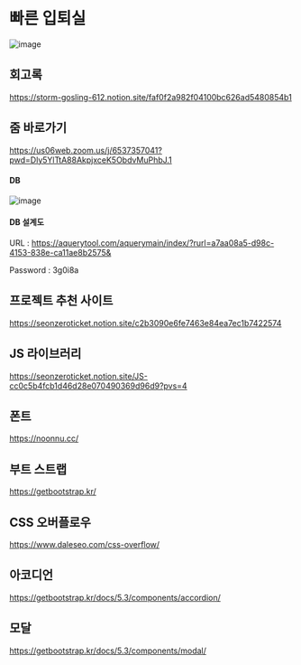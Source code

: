 # 빠른 입퇴실
![image](https://github.com/user-attachments/assets/7346304e-1069-4219-b28e-6d5d254ece3c)
## 회고록
https://storm-gosling-612.notion.site/faf0f2a982f04100bc626ad5480854b1
## 줌 바로가기
https://us06web.zoom.us/j/6537357041?pwd=Dly5YlTtA88AkpjxceK5ObdvMuPhbJ.1
#### DB 
![image](https://github.com/user-attachments/assets/0157a40a-da7b-4523-b94a-ea55923cc431)
#### DB 설계도
URL : https://aquerytool.com/aquerymain/index/?rurl=a7aa08a5-d98c-4153-838e-ca11ae8b2575&

Password : 3g0i8a
## 프로젝트 추천 사이트
https://seonzeroticket.notion.site/c2b3090e6fe7463e84ea7ec1b7422574
## JS 라이브러리
https://seonzeroticket.notion.site/JS-cc0c5b4fcb1d46d28e070490369d96d9?pvs=4
## 폰트
https://noonnu.cc/
## 부트 스트랩
https://getbootstrap.kr/
## CSS 오버플로우
https://www.daleseo.com/css-overflow/
## 아코디언
https://getbootstrap.kr/docs/5.3/components/accordion/
## 모달
https://getbootstrap.kr/docs/5.3/components/modal/
